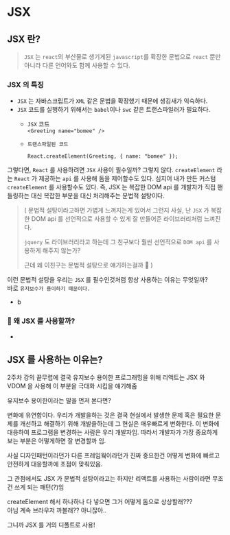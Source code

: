 # JSX

## JSX 란?

> `JSX` 는 `react`의 부산물로 생기게된 `javascript`를 확장한 문법으로 `react` 뿐만 아니라 다른 언어와도 함께 사용할 수 있다.

### JSX 의 특징

* `JSX` 는 자바스크립트가 `XML` 같은 문법을 확장했기 때문에 생김새가 익숙하다.
* `JSX` 코드를 실행하기 위해서는 `babel`이나 `swc` 같은 트랜스파일러가 필요하다.
  * `JSX` 코드 \
    `<Greeting name="bomee" />`
  *   `트랜스파일된 코드`

      `React.createElement(Greeting, { name: "bomee" });`

그렇다면, `React` 를 사용하려면 `JSX` 사용이 필수일까? 그렇지 않다. `createElement` 라는 `React` 가 제공하는 `api` 를 사용해 돔을 제어할수도 있다. 심지어 내가 만든 커스텀 `createElement` 를 사용할수도 있다. 즉, JSX 는 복잡한 DOM api 를 개발자가 직접 핸들링하는 대신 복잡한 부분을 대신 처리해주는 문법적 설탕이다.&#x20;

> ( 문법적 설탕이라고하면 가볍게 느껴지는게 있어서 그런지 사실, 난 `JSX` 가 복잡한 DOM api 를 선언적으로 사용할 수 있게 잘 만들어준 라이브러리처럼 느껴진다.&#x20;
>
> `jquery` 도 라이브러리라고 하는데 그 친구보다 훨씬 선언적으로 `DOM api` 를 사용하게 해주지 않는가?&#x20;
>
> 근데 왜 이친구는 문법적 설탕으로 얘기하는걸까 👀 )

이런 문법적 설탕을 우리는 `JSX` 를 필수인것처럼 항상 사용하는 이유는 무엇일까?\
바로 `유지보수가 용이하기 때문이다.`



&#x20;



> &#x20;

* b

### 🧐 왜 JSX 를 사용할까?

*

## JSX 를 사용하는 이유는?

2주차 강의 끝무렵에 결국 유지보수 용이한 프로그래밍을 위해 리액트는 JSX 와 VDOM 을 사용해 이 부분을 극대화 시킴을 얘기해줌



유지보수 용이한이라는 말을 먼저 본다면?

변화에 유연함이다. 우리가 개발을하는 것은 결국 현실에서 발생한 문제 혹은 필요한 문제를 개선하고 해결하기 위해 개발을하는데 그 현실은 매우빠르게 변화한다. 이 변화에 대응하여 프로그램을 변경하는 사람은 우리 개발자임. 따라서 개발자가 가장 중요하게 보는 부분은 어떻게하면 잘 변경할까 임.

사실 디자인패턴이라던가 다른 프레임웤이라던가 진짜 중요한건 어떻게 변화에 빠르고 안전하게 대응할까에 초점이 맞춰있음.



그 관점에서도 JSX 가 문법적 설탕이라고는 하지만 리액트를 사용하는 사람이라면 무조건 쓰게 되는 패턴(?)임

createElement 해서 하나하나 다 넣으면 그거 어떻게 돔으로 상상할래???\
아님 계속 브라우저 까볼래?? 아니잖아..

그니까 JSX 를 거의 디폴트로 사용!



